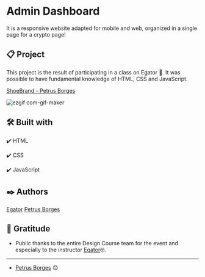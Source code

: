 # Admin Dashboard

It is a responsive website adapted for mobile and web, organized in a single page for a crypto page!

## 📋 Project

This project is the result of participating in a class on Egator 🚀.
It was possible to have fundamental knowledge of HTML, CSS and JavaScript.

[ShoeBrand - Petrus Borges](https://petrusborges-shoebrand.netlify.app)

![ezgif com-gif-maker](https://user-images.githubusercontent.com/105453766/169511338-8f9a8ef3-c9cb-48b7-88ad-fab313b9915c.gif)

## 🛠️ Built with

✔️ HTML

✔️ CSS

✔️ JavaScript

## ✒️ Authors

[Egator](https://www.youtube.com/watch?v=FaBY9yAUtdg&list=PLfCPaSPS7QmFf9ugbdM5hB2zVTj0BkykR&index=2)
[Petrus Borges](https://github.com/PetrusBorges)

## 🎁 Gratitude

- Public thanks to the entire Design Course team for the event and especially to the instructor
  [Egator](https://www.youtube.com/watch?v=FaBY9yAUtdg&list=PLfCPaSPS7QmFf9ugbdM5hB2zVTj0BkykR&index=2)🤓.

---

- [Petrus Borges](https://www.linkedin.com/in/petrusborgesmachado/) 😊
